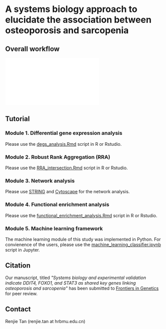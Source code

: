 # A systems biology approach to elucidate the association between osteoporosis and sarcopenia

## Overall workflow

![workflow figure](./Figure/Figure_1.pdf "Overall workflow")

## Tutorial

### Module 1. Differential gene expression analysis

Please use the [degs_analysis.Rmd](./degs_analysis.Rmd) script in R or Rstudio.

### Module 2. Robust Rank Aggregation (RRA)

Please use the [RRA_intersection.Rmd](RRA_intersection.Rmd) script in R or Rstudio.

### Module 3. Network analysis

Please use [STRING](https://string-db.org) and [Cytoscape](https://cytoscape.org) for the network analysis.

### Module 4. Functional enrichment analysis

Please use the [functional_enrichment_analysis.Rmd](functional_enrichment_analysis.Rmd) script in R or Rstudio.

### Module 5. Machine learning framework

The machine learning module of this study was implemented in Python. For convienence of the users, please use the [machine_learning_classifier.ipynb](machine_learning_classifier.ipynb) script in Jupyter.

## Citation

Our manuscript, titled *"Systems biology and experimental validation indicate DDIT4, FOXO1, and STAT3 as shared key genes linking osteoporosis and sarcopenia"* has been submitted to [Frontiers in Genetics](https://www.frontiersin.org/journals/genetics) for peer review.

## Contact

Renjie Tan (renjie.tan at hrbmu.edu.cn) 
